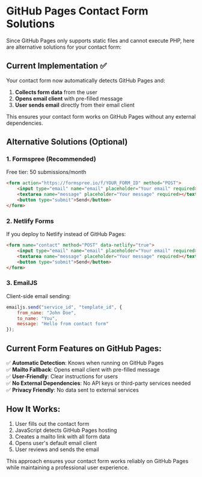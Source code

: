 # GitHub Pages Contact Form Solutions

Since GitHub Pages only supports static files and cannot execute PHP, here are alternative solutions for your contact form:

## Current Implementation ✅

Your contact form now automatically detects GitHub Pages and:
1. **Collects form data** from the user
2. **Opens email client** with pre-filled message
3. **User sends email** directly from their email client

This ensures your contact form works on GitHub Pages without any external dependencies.

## Alternative Solutions (Optional)

### 1. **Formspree** (Recommended)
Free tier: 50 submissions/month
```html
<form action="https://formspree.io/f/YOUR_FORM_ID" method="POST">
    <input type="email" name="email" placeholder="Your email" required>
    <textarea name="message" placeholder="Your message" required></textarea>
    <button type="submit">Send</button>
</form>
```

### 2. **Netlify Forms**
If you deploy to Netlify instead of GitHub Pages:
```html
<form name="contact" method="POST" data-netlify="true">
    <input type="email" name="email" placeholder="Your email" required>
    <textarea name="message" placeholder="Your message" required></textarea>
    <button type="submit">Send</button>
</form>
```

### 3. **EmailJS**
Client-side email sending:
```javascript
emailjs.send("service_id", "template_id", {
    from_name: "John Doe",
    to_name: "You",
    message: "Hello from contact form"
});
```

## Current Form Features on GitHub Pages:

✅ **Automatic Detection**: Knows when running on GitHub Pages  
✅ **Mailto Fallback**: Opens email client with pre-filled message  
✅ **User-Friendly**: Clear instructions for users  
✅ **No External Dependencies**: No API keys or third-party services needed  
✅ **Privacy Friendly**: No data sent to external services  

## How It Works:

1. User fills out the contact form
2. JavaScript detects GitHub Pages hosting
3. Creates a mailto link with all form data
4. Opens user's default email client
5. User reviews and sends the email

This approach ensures your contact form works reliably on GitHub Pages while maintaining a professional user experience.
